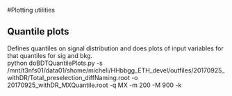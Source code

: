 #Plotting utilities
## Quantile plots
Defines quantiles on signal distribution and does plots of input variables for that quantiles for sig and bkg. <br />
python doBDTQuantilePlots.py  -s /mnt/t3nfs01/data01/shome/micheli/HHbbgg_ETH_devel/outfiles/20170925_withDR/Total_preselection_diffNaming.root -o 20170925_withDR_MXQuantile.root  -q MX -m 200 -M 900 -k <br />